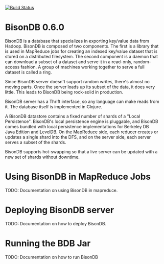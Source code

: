 [![Build Status](https://travis-ci.org/jkrentz/bisondb.png?branch=develop)](https://travis-ci.org/jkrentz/bisondb)

# BisonDB 0.6.0

BisonDB is a database that specializes in exporting key/value data
from Hadoop. BisonDB is composed of two components. The first is a
library that is used in MapReduce jobs for creating an indexed
key/value dataset that is stored on a distributed filesystem. The
second component is a daemon that can download a subset of a dataset
and serve it in a read-only, random-access fashion. A group of
machines working together to serve a full dataset is called a ring.

Since BisonDB server doesn't support random writes, there's almost 
no moving parts. Once the server loads up its subset of the data, 
it does very little. This leads to BisonDB being rock-solid in
production.

BisonDB server has a Thrift interface, so any language can make
reads from it. The database itself is implemented in Clojure.

A BisonDB datastore contains a fixed number of shards of a "Local
Persistence". BisonDB's local persistence engine is pluggable, and
BisonDB comes bundled with local persistence implementations for
Berkeley DB Java Edition and LevelDB. On the MapReduce side, each
reducer creates or updates a single shard into the DFS, and on the
server side, each server serves a subset of the shards.

BisonDB supports hot-swapping so that a live server can be updated
with a new set of shards without downtime.

# Using BisonDB in MapReduce Jobs

TODO: Documentation on using BisonDB in mapreduce.

# Deploying BisonDB server

TODO: Documentation on how to deploy BisonDB.

# Running the BDB Jar

TODO: Documentation on how to run BisonDB
